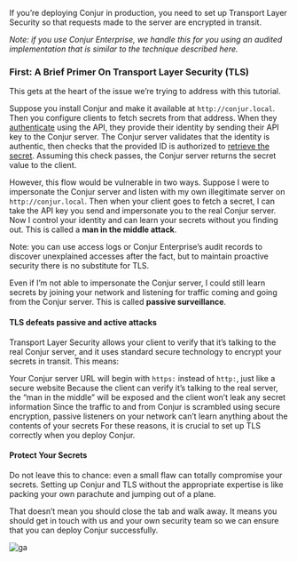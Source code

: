 If you’re deploying Conjur in production, you need to set up Transport Layer Security so that requests made to the server are encrypted in transit.

*Note: if you use Conjur Enterprise, we handle this for you using an audited implementation that is similar to the technique described here.*

### First: A Brief Primer On Transport Layer Security (TLS) 
This gets at the heart of the issue we’re trying to address with this tutorial.

Suppose you install Conjur and make it available at `http://conjur.local`. Then you configure clients to fetch secrets from that address. When they [authenticate](https://www.conjur.org/api.html#authentication-authenticate-post) using the API, they provide their identity by sending their API key to the Conjur server. The Conjur server validates that the identity is authentic, then checks that the provided ID is authorized to [retrieve the secret](https://www.conjur.org/api.html#secrets-retrieve-a-secret-get). Assuming this check passes, the Conjur server returns the secret value to the client.

However, this flow would be vulnerable in two ways. Suppose I were to impersonate the Conjur server and listen with my own illegitimate server on `http://conjur.local`. Then when your client goes to fetch a secret, I can take the API key you send and impersonate you to the real Conjur server. Now I control your identity and can learn your secrets without you finding out. This is called a **man in the middle attack**.

Note: you can use access logs or Conjur Enterprise’s audit records to discover unexplained accesses after the fact, but to maintain proactive security there is no substitute for TLS.

Even if I’m not able to impersonate the Conjur server, I could still learn secrets by joining your network and listening for traffic coming and going from the Conjur server. This is called **passive surveillance**.

#### TLS defeats passive and active attacks
Transport Layer Security allows your client to verify that it’s talking to the real Conjur server, and it uses standard secure technology to encrypt your secrets in transit. This means:

Your Conjur server URL will begin with `https:` instead of `http:`, just like a secure website
Because the client can verify it’s talking to the real server, the “man in the middle” will be exposed and the client won’t leak any secret information
Since the traffic to and from Conjur is scrambled using secure encryption, passive listeners on your network can’t learn anything about the contents of your secrets
For these reasons, it is crucial to set up TLS correctly when you deploy Conjur.

#### Protect Your Secrets
Do not leave this to chance: even a small flaw can totally compromise your secrets. Setting up Conjur and TLS without the appropriate expertise is like packing your own parachute and jumping out of a plane.

That doesn’t mean you should close the tab and walk away. It means you should get in touch with us and your own security team so we can ensure that you can deploy Conjur successfully.

![ga](https://ga-beacon-226104.appspot.com/UA-131132287-1/conjur-nginx-proxy?pixel&useReferer)

